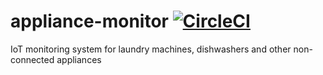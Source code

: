 # appliance-monitor [![CircleCI](https://circleci.com/gh/danesparza/appliance-monitor.svg?style=svg)](https://circleci.com/gh/danesparza/appliance-monitor) 
IoT monitoring system for laundry machines, dishwashers and other non-connected appliances
